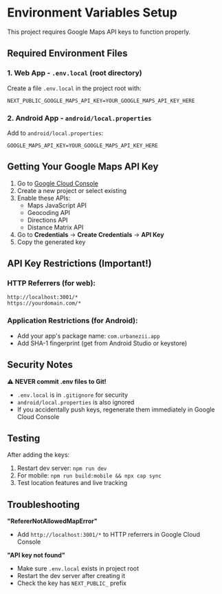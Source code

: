# Environment Variables Setup

This project requires Google Maps API keys to function properly.

## Required Environment Files

### 1. Web App - `.env.local` (root directory)

Create a file `.env.local` in the project root with:

```
NEXT_PUBLIC_GOOGLE_MAPS_API_KEY=YOUR_GOOGLE_MAPS_API_KEY_HERE
```

### 2. Android App - `android/local.properties`

Add to `android/local.properties`:

```
GOOGLE_MAPS_API_KEY=YOUR_GOOGLE_MAPS_API_KEY_HERE
```

## Getting Your Google Maps API Key

1. Go to [Google Cloud Console](https://console.cloud.google.com/)
2. Create a new project or select existing
3. Enable these APIs:
   - Maps JavaScript API
   - Geocoding API
   - Directions API
   - Distance Matrix API
4. Go to **Credentials** → **Create Credentials** → **API Key**
5. Copy the generated key

## API Key Restrictions (Important!)

### HTTP Referrers (for web):
```
http://localhost:3001/*
https://yourdomain.com/*
```

### Application Restrictions (for Android):
- Add your app's package name: `com.urbanezii.app`
- Add SHA-1 fingerprint (get from Android Studio or keystore)

## Security Notes

⚠️ **NEVER commit .env files to Git!**
- `.env.local` is in `.gitignore` for security
- `android/local.properties` is also ignored
- If you accidentally push keys, regenerate them immediately in Google Cloud Console

## Testing

After adding the keys:
1. Restart dev server: `npm run dev`
2. For mobile: `npm run build:mobile && npx cap sync`
3. Test location features and live tracking

## Troubleshooting

**"RefererNotAllowedMapError"**
- Add `http://localhost:3001/*` to HTTP referrers in Google Cloud Console

**"API key not found"**
- Make sure `.env.local` exists in project root
- Restart the dev server after creating it
- Check the key has `NEXT_PUBLIC_` prefix

